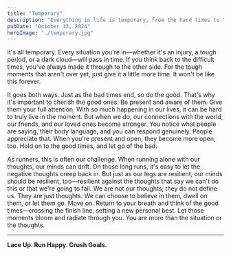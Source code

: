 ```yaml
---
title: "Temporary"
description: "Everything in life is temporary, from the hard times to the good. Embrace the present and let each moment shape you."
pubDate: "October 13, 2024"
heroImage: "./temporary.jpg"
---
```


It's all temporary. Every situation you're in—whether it's an injury, a tough period, or a dark cloud—will pass in time. If you think back to the difficult times, you've always made it through to the other side. For the tough moments that aren't over yet, just give it a little more time. It won't be like this forever.

It goes both ways. Just as the bad times end, so do the good. That's why it's important to cherish the good ones. Be present and aware of them. Give them your full attention. With so much happening in our lives, it can be hard to truly live in the moment. But when we do, our connections with the world, our friends, and our loved ones become stronger. You notice what people are saying, their body language, and you can respond genuinely. People appreciate that. When you're present and open, they become more open, too. Hold on to the good times, and let go of the bad.

As runners, this is often our challenge. When running alone with our thoughts, our minds can drift. On those long runs, it's easy to let the negative thoughts creep back in. But just as our legs are resilient, our minds should be resilient, too—resilient against the thoughts that say we can't do this or that we're going to fail. We are not our thoughts; they do not define us. They are just thoughts. We can choose to believe in them, dwell on them, or let them go. Move on. Return to your breath and think of the good times—crossing the finish line, setting a new personal best. Let those moments bloom and radiate through you. You are more than the situation or the thoughts.

---

**Lace Up. Run Happy. Crush Goals.**

